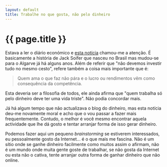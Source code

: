 ```yaml
---
layout: default
title: Trabalhe no que gosta, não pelo dinheiro
---
```


# {{ page.title }}

Estava a ler o diário económico e [esta notícia](http://economico.sapo.pt/noticias/quem-trabalha-so-pelo-dinheiro-deve-ter-uma-vida-triste_120341.html) chamou-me a atenção. É basicamente a história de Jack Soifer que nasceu no Brasil mas mudou-se para o Algarve já há alguns anos. Além de referir que "não devemos investir tudo no mesmo cesto", refere também a coisa mais importante que é:

> Quem ama o que faz não pára e o lucro ou rendimentos vêm como consequência da competência.

Esta deveria ser a filosofia de todos, ele ainda afirma que "quem trabalha só pelo dinheiro deve ter uma vida triste". Não podia concordar mais.

Já há algum tempo que não actualizava o blog do dinheiro, mas esta notícia deu-me novamente moral e acho que o vou passar a fazer mais frequentemente. Contudo, o melhor é você mesmo encontrar aquela actividade que lhe dá gosto e tentar arranjar forma de isso gerar dinheiro.

Podemos fazer aqui um pequeno _brainstorming_ se estiverem interessados, eu pessoalmente gosto da Internet... é o que mais me fascina. Não é um sítio onde se ganhe dinheiro facilmente como muitos assim o afirmam, não é um mundo onde muita gente goste de trabalhar, se não gosta da Internet ou esta não o cativa, tente arranjar outra forma de ganhar dinheiro que não online.